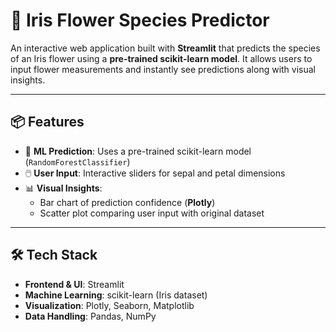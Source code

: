 # 🌸 Iris Flower Species Predictor

An interactive web application built with **Streamlit** that predicts the species of an Iris flower using a **pre-trained scikit-learn model**. It allows users to input flower measurements and instantly see predictions along with visual insights.

---


## 📦 Features

- 🧠 **ML Prediction**: Uses a pre-trained scikit-learn model (`RandomForestClassifier`)
- 🖱️ **User Input**: Interactive sliders for sepal and petal dimensions
- 📊 **Visual Insights**:
  - Bar chart of prediction confidence (**Plotly**)
  - Scatter plot comparing user input with original dataset

---


## 🛠️ Tech Stack

- **Frontend & UI**: Streamlit  
- **Machine Learning**: scikit-learn (Iris dataset)  
- **Visualization**: Plotly, Seaborn, Matplotlib  
- **Data Handling**: Pandas, NumPy
